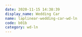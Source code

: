 ```yaml
---
date: 2020-11-15 14:38:39
display_name: Wedding Car
name: laplinear-wedding-car-wd-ln
code: b01b
category: wd-ln
---
```

